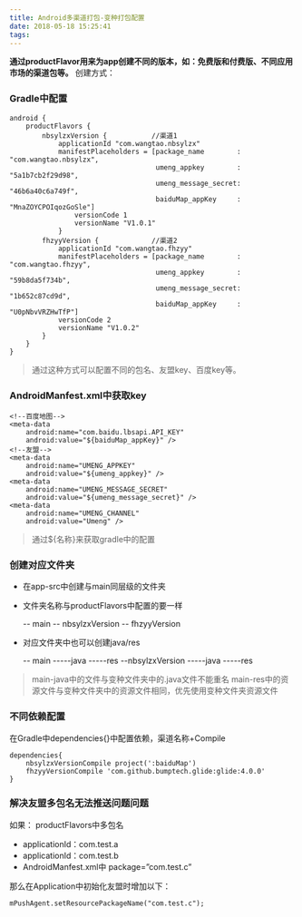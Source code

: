 ```yaml
---
title: Android多渠道打包-变种打包配置
date: 2018-05-18 15:25:41
tags:
---
```

**通过productFlavor用来为app创建不同的版本，如：免费版和付费版、不同应用市场的渠道包等。**
创建方式：

### Gradle中配置
```
android {
    productFlavors {
        nbsylzxVersion {           //渠道1
            applicationId "com.wangtao.nbsylzx"
            manifestPlaceholders = [package_name        : "com.wangtao.nbsylzx",
                                    umeng_appkey        : "5a1b7cb2f29d98",
                                    umeng_message_secret: "46b6a40c6a749f",
                                    baiduMap_appKey     : "MnaZOYCPOIqozGoSle"]
                versionCode 1
                versionName "V1.0.1"
            }
        fhzyyVersion {             //渠道2
            applicationId "com.wangtao.fhzyy"
            manifestPlaceholders = [package_name        : "com.wangtao.fhzyy",
                                    umeng_appkey        : "59b8da5f734b",
                                    umeng_message_secret: "1b652c87cd9d",
                                    baiduMap_appKey     : "U0pNbvVRZHwTfP"]
            versionCode 2
            versionName "V1.0.2"
        }
    }
}
```
> 通过这种方式可以配置不同的包名、友盟key、百度key等。

### AndroidManfest.xml中获取key
```
<!--百度地图-->
<meta-data
    android:name="com.baidu.lbsapi.API_KEY"
    android:value="${baiduMap_appKey}" />
<!--友盟-->
<meta-data
    android:name="UMENG_APPKEY"
    android:value="${umeng_appkey}" />
<meta-data
    android:name="UMENG_MESSAGE_SECRET"
    android:value="${umeng_message_secret}" />
<meta-data
    android:name="UMENG_CHANNEL"
    android:value="Umeng" />
```
> 通过${名称}来获取gradle中的配置

### 创建对应文件夹
- 在app-src中创建与main同层级的文件夹
- 文件夹名称与productFlavors中配置的要一样

   -- main
   -- nbsylzxVersion
   -- fhzyyVersion
- 对应文件夹中也可以创建java/res

    -- main
    -----java
    -----res
    --nbsylzxVersion
    -----java
    -----res
> main-java中的文件与变种文件夹中的.java文件不能重名
> main-res中的资源文件与变种文件夹中的资源文件相同，优先使用变种文件夹资源文件

### 不同依赖配置
在Gradle中dependencies{}中配置依赖，渠道名称+Compile
```
dependencies{
    nbsylzxVersionCompile project(':baiduMap')
    fhzyyVersionCompile 'com.github.bumptech.glide:glide:4.0.0'
}
```
### 解决友盟多包名无法推送问题问题
如果：
productFlavors中多包名

- applicationId：com.test.a
- applicationId：com.test.b
- AndroidManfest.xml中
 package=”com.test.c”

那么在Application中初始化友盟时增加以下：
```
mPushAgent.setResourcePackageName("com.test.c");
```

